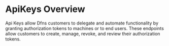 # ApiKeys Overview

Api Keys allow Dfns customers to delegate and automate functionality by granting authorization tokens to machines or to end users.  These endpoints allow customers to create, manage, revoke, and review their authorization tokens.
